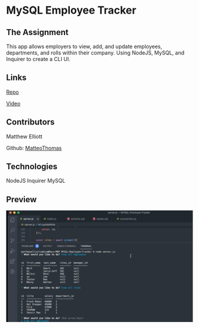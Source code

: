 # MySQL Employee Tracker

## The Assignment
This app allows employers to view, add, and update employees, departments, and rolls within their company. Using NodeJS, MySQL, and Inquirer to create a CLI UI.

## Links
[Repo](https://github.com/MatteoThomas/MYSQL-Employee-Tracker)

[Video](https://drive.google.com/file/d/1jGfYHx5l8TI5WrzwcFq0fc11xcTDHeec/view)

## Contributors
 Matthew Elliott
 
 Github: [MatteoThomas](https://github.com/MatteoThomas)

## Technologies
NodeJS
Inquirer
MySQL

## Preview
![Screenshot](mysqlPreview.png)
